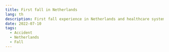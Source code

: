 ```yaml
---
title: First fall in Netherlands
lang: th
description: First fall experience in Netherlands and healthcare system here
date: 2022-07-10
tags:
  - Accident
  - Netherlands
  - Fall
---
```

